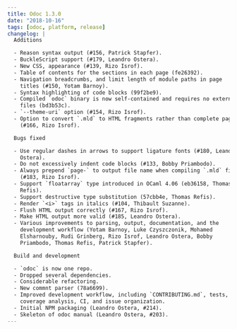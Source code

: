 ```yaml
---
title: Odoc 1.3.0
date: "2018-10-16"
tags: [odoc, platform, release]
changelog: |
  Additions

  - Reason syntax output (#156, Patrick Stapfer).
  - BuckleScript support (#179, Leandro Ostera).
  - New CSS, appearance (#139, Rizo Isrof).
  - Table of contents for the sections in each page (fe26392).
  - Navigation breadcrumbs, and limit length of module paths in page
    titles (#150, Yotam Barnoy).
  - Syntax highlighting of code blocks (99f2be9).
  - Compiled `odoc` binary is now self-contained and requires no external
    files (bd3b53c).
  - `--theme-uri` option (#154, Rizo Isrof).
  - Option to convert `.mld` to HTML fragments rather than complete pages
    (#166, Rizo Isrof).

  Bugs fixed

  - Use regular dashes in arrows to support ligature fonts (#180, Leandro
    Ostera).
  - Do not excessively indent code blocks (#133, Bobby Priambodo).
  - Always prepend `page-` to output file name when compiling `.mld` files
    (#183, Rizo Isrof).
  - Support `floatarray` type introduced in OCaml 4.06 (eb36158, Thomas
    Refis).
  - Support destructive type substitution (57cbb4e, Thomas Refis).
  - Render `<i>` tags in italics (#104, Thibault Suzanne).
  - Flush HTML output correctly (#167, Rizo Isrof).
  - Make HTML output more valid (#185, Leandro Ostera).
  - Various improvements to parsing, output, documentation, and the
    development workflow (Yotam Barnoy, Luke Czyszczonik, Mohamed
    Elsharnouby, Rudi Grinberg, Rizo Isrof, Leandro Ostera, Bobby
    Priambodo, Thomas Refis, Patrick Stapfer).

  Build and development

  - `odoc` is now one repo.
  - Dropped several dependencies.
  - Considerable refactoring.
  - New commnt parser (78a6699).
  - Improved development workflow, including `CONTRIBUTING.md`, tests,
    coverage analysis, CI, and issue organization.
  - Initial NPM packaging (Leandro Ostera, #214).
  - Skeleton of odoc manual (Leandro Ostera, #203).
---
```


